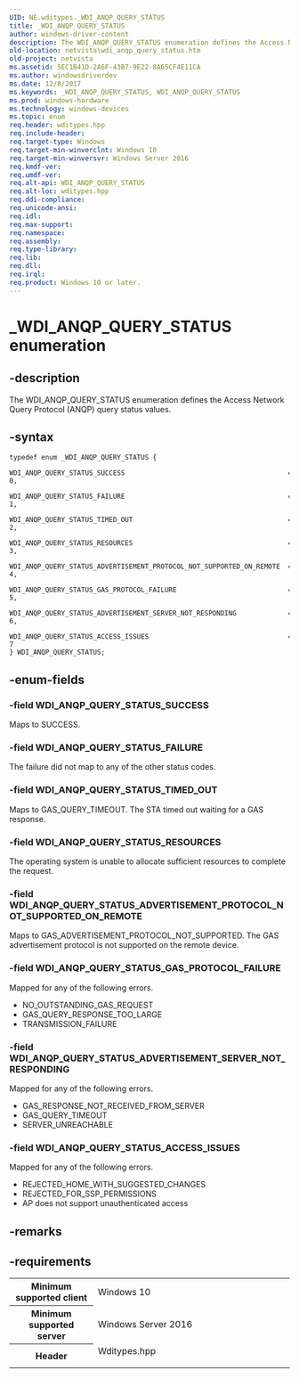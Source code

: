 ```yaml
---
UID: NE.wditypes._WDI_ANQP_QUERY_STATUS
title: _WDI_ANQP_QUERY_STATUS
author: windows-driver-content
description: The WDI_ANQP_QUERY_STATUS enumeration defines the Access Network Query Protocol (ANQP) query status values.
old-location: netvista\wdi_anqp_query_status.htm
old-project: netvista
ms.assetid: 5EC1B41D-2A6F-43B7-9E22-8A65CF4E11CA
ms.author: windowsdriverdev
ms.date: 12/8/2017
ms.keywords: _WDI_ANQP_QUERY_STATUS, WDI_ANQP_QUERY_STATUS
ms.prod: windows-hardware
ms.technology: windows-devices
ms.topic: enum
req.header: wditypes.hpp
req.include-header: 
req.target-type: Windows
req.target-min-winverclnt: Windows 10
req.target-min-winversvr: Windows Server 2016
req.kmdf-ver: 
req.umdf-ver: 
req.alt-api: WDI_ANQP_QUERY_STATUS
req.alt-loc: wditypes.hpp
req.ddi-compliance: 
req.unicode-ansi: 
req.idl: 
req.max-support: 
req.namespace: 
req.assembly: 
req.type-library: 
req.lib: 
req.dll: 
req.irql: 
req.product: Windows 10 or later.
---
```


# _WDI_ANQP_QUERY_STATUS enumeration



## -description
The WDI_ANQP_QUERY_STATUS enumeration defines the Access Network Query Protocol (ANQP) query status values.



## -syntax

````
typedef enum _WDI_ANQP_QUERY_STATUS { 
  WDI_ANQP_QUERY_STATUS_SUCCESS                                         = 0,
  WDI_ANQP_QUERY_STATUS_FAILURE                                         = 1,
  WDI_ANQP_QUERY_STATUS_TIMED_OUT                                       = 2,
  WDI_ANQP_QUERY_STATUS_RESOURCES                                       = 3,
  WDI_ANQP_QUERY_STATUS_ADVERTISEMENT_PROTOCOL_NOT_SUPPORTED_ON_REMOTE  = 4,
  WDI_ANQP_QUERY_STATUS_GAS_PROTOCOL_FAILURE                            = 5,
  WDI_ANQP_QUERY_STATUS_ADVERTISEMENT_SERVER_NOT_RESPONDING             = 6,
  WDI_ANQP_QUERY_STATUS_ACCESS_ISSUES                                   = 7
} WDI_ANQP_QUERY_STATUS;
````


## -enum-fields

### -field WDI_ANQP_QUERY_STATUS_SUCCESS

Maps to SUCCESS.


### -field WDI_ANQP_QUERY_STATUS_FAILURE

The failure did not map to any of the other status codes.


### -field WDI_ANQP_QUERY_STATUS_TIMED_OUT

  Maps to GAS_QUERY_TIMEOUT. The STA timed out waiting for a GAS response.


### -field WDI_ANQP_QUERY_STATUS_RESOURCES

The operating system is unable to allocate sufficient resources to complete the request.


### -field WDI_ANQP_QUERY_STATUS_ADVERTISEMENT_PROTOCOL_NOT_SUPPORTED_ON_REMOTE

Maps to GAS_ADVERTISEMENT_PROTOCOL_NOT_SUPPORTED. The GAS advertisement protocol is not supported on the remote device. 


### -field WDI_ANQP_QUERY_STATUS_GAS_PROTOCOL_FAILURE

Mapped for any of the following errors.

<ul>
<li>NO_OUTSTANDING_GAS_REQUEST</li>
<li>GAS_QUERY_RESPONSE_TOO_LARGE</li>
<li>TRANSMISSION_FAILURE</li>
</ul>

### -field WDI_ANQP_QUERY_STATUS_ADVERTISEMENT_SERVER_NOT_RESPONDING

Mapped for any of the following errors.

<ul>
<li>GAS_RESPONSE_NOT_RECEIVED_FROM_SERVER</li>
<li>GAS_QUERY_TIMEOUT</li>
<li>SERVER_UNREACHABLE</li>
</ul>

### -field WDI_ANQP_QUERY_STATUS_ACCESS_ISSUES

Mapped for any of the following errors.

<ul>
<li>REJECTED_HOME_WITH_SUGGESTED_CHANGES</li>
<li>REJECTED_FOR_SSP_PERMISSIONS</li>
<li>AP does not support unauthenticated access</li>
</ul>

## -remarks


## -requirements
<table>
<tr>
<th width="30%">
Minimum supported client

</th>
<td width="70%">
Windows 10

</td>
</tr>
<tr>
<th width="30%">
Minimum supported server

</th>
<td width="70%">
Windows Server 2016

</td>
</tr>
<tr>
<th width="30%">
Header

</th>
<td width="70%">
<dl>
<dt>Wditypes.hpp</dt>
</dl>
</td>
</tr>
</table>